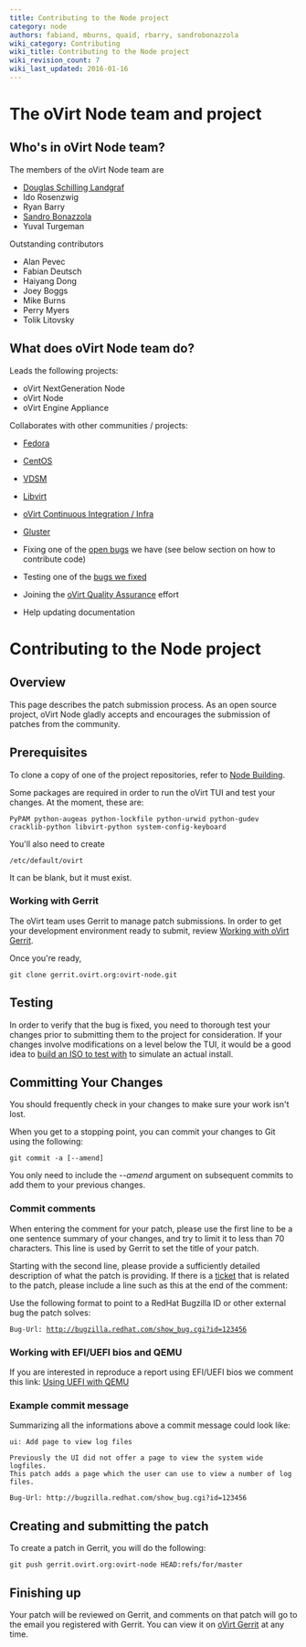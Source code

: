 ```yaml
---
title: Contributing to the Node project
category: node
authors: fabiand, mburns, quaid, rbarry, sandrobonazzola
wiki_category: Contributing
wiki_title: Contributing to the Node project
wiki_revision_count: 7
wiki_last_updated: 2016-01-16
---
```

# The oVirt Node team and project

## Who's in oVirt Node team?

The members of the oVirt Node team are

*   [Douglas Schilling Landgraf](https://github.com/dougsland)
*   Ido Rosenzwig
*   Ryan Barry
*   [Sandro Bonazzola](https://github.com/sandrobonazzola)
*   Yuval Turgeman

Outstanding contributors

*   Alan Pevec
*   Fabian Deutsch
*   Haiyang Dong
*   Joey Boggs
*   Mike Burns
*   Perry Myers
*   Tolik Litovsky


## What does oVirt Node team do?

Leads the following projects:

*   oVirt NextGeneration Node
*   oVirt Node
*   oVirt Engine Appliance

Collaborates with other communities / projects:

*   [Fedora](https://getfedora.org/)
*   [CentOS](http://centos.org/)
*   [VDSM](/develop/developer-guide/vdsm/vdsm/)
*   [Libvirt](http://libvirt.org/)
*   [oVirt Continuous Integration / Infra](/develop/infra/infrastructure/)
*   [Gluster](http://www.gluster.org/)

*   Fixing one of the [open bugs](https://bugzilla.redhat.com/buglist.cgi?quicksearch=product%3Aovirt%20cf_ovirt_team%3Anode%20status%3Anew) we have (see below section on how to contribute code)
*   Testing one of the [bugs we fixed](https://bugzilla.redhat.com/buglist.cgi?quicksearch=product%3Aovirt%20cf_ovirt_team%3Anode%20status%3Amodifed%2Con_qa)
*   Joining the [oVirt Quality Assurance](/develop/projects/project-qa/) effort
*   Help updating documentation


# Contributing to the Node project

## Overview

This page describes the patch submission process. As an open source project, oVirt Node gladly accepts and encourages the submission of patches from the community.

## Prerequisites

To clone a copy of one of the project repositories, refer to [Node Building](/develop/projects/node/building/).

Some packages are required in order to run the oVirt TUI and test your changes. At the moment, these are:

    PyPAM python-augeas python-lockfile python-urwid python-gudev cracklib-python libvirt-python system-config-keyboard

You'll also need to create

    /etc/default/ovirt

It can be blank, but it must exist.

### Working with Gerrit

The oVirt team uses Gerrit to manage patch submissions. In order to get your development environment ready to submit, review [Working with oVirt Gerrit](/develop/dev-process/working-with-gerrit/).

Once you're ready,

    git clone gerrit.ovirt.org:ovirt-node.git

## Testing

In order to verify that the bug is fixed, you need to thorough test your changes prior to submitting them to the project for consideration. If your changes involve modifications on a level below the TUI, it would be a good idea to [build an ISO to test with](/develop/projects/node/building/) to simulate an actual install.

## Committing Your Changes

You should frequently check in your changes to make sure your work isn't lost.

When you get to a stopping point, you can commit your changes to Git using the following:

    git commit -a [--amend]

You only need to include the *--amend* argument on subsequent commits to add them to your previous changes.

### Commit comments

When entering the comment for your patch, please use the first line to be a one sentence summary of your changes, and try to limit it to less than 70 characters. This line is used by Gerrit to set the title of your patch.

Starting with the second line, please provide a sufficiently detailed description of what the patch is providing. If there is a [ticket](https://fedorahosted.org/ovirt/report) that is related to the patch, please include a line such as this at the end of the comment:

Use the following format to point to a RedHat Bugzilla ID or other external bug the patch solves:

`Bug-Url: `[`http://bugzilla.redhat.com/show_bug.cgi?id=123456`](http://bugzilla.redhat.com/show_bug.cgi?id=123456)

### Working with EFI/UEFI bios and QEMU

If you are interested in reproduce a report using EFI/UEFI bios we comment this link: [Using UEFI with QEMU](https://fedoraproject.org/wiki/Using_UEFI_with_QEMU)

### Example commit message

Summarizing all the informations above a commit message could look like:

    ui: Add page to view log files

    Previously the UI did not offer a page to view the system wide logfiles.
    This patch adds a page which the user can use to view a number of log files.

    Bug-Url: http://bugzilla.redhat.com/show_bug.cgi?id=123456

## Creating and submitting the patch

To create a patch in Gerrit, you will do the following:

    git push gerrit.ovirt.org:ovirt-node HEAD:refs/for/master

## Finishing up

Your patch will be reviewed on Gerrit, and comments on that patch will go to the email you registered with Gerrit. You can view it on [oVirt Gerrit](http://gerrit.ovirt.org) at any time.

